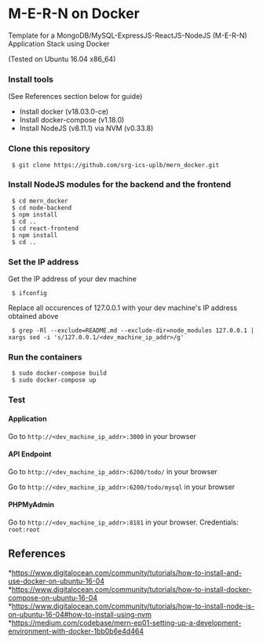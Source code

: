 # M-E-R-N on Docker
Template for a MongoDB/MySQL-ExpressJS-ReactJS-NodeJS (M-E-R-N) Application Stack using Docker

(Tested on Ubuntu 16.04 x86_64)

### Install tools
(See References section below for guide)

* Install docker (v18.03.0-ce) 
* Install docker-compose (v1.18.0)
* Install NodeJS (v8.11.1) via NVM (v0.33.8)

### Clone this repository
```
 $ git clone https://github.com/srg-ics-uplb/mern_docker.git
```


### Install NodeJS modules for the backend and the frontend
```
 $ cd mern_docker 
 $ cd node-backend
 $ npm install
 $ cd ..
 $ cd react-frontend
 $ npm install
 $ cd ..
```
### Set the IP address

Get the IP address of your dev machine
```
 $ ifconfig
```

Replace all occurences of 127.0.0.1 with your dev machine's IP address obtained above
```
 $ grep -Rl --exclude=README.md --exclude-dir=node_modules 127.0.0.1 | xargs sed -i 's/127.0.0.1/<dev_machine_ip_addr>/g'
```


### Run the containers
```
 $ sudo docker-compose build
 $ sudo docker-compose up
```

### Test
#### Application 
Go to ```http://<dev_machine_ip_addr>:3000``` in your browser

#### API Endpoint 
Go to ```http://<dev_machine_ip_addr>:6200/todo/``` in your browser

Go to ```http://<dev_machine_ip_addr>:6200/todo/mysql``` in your browser

#### PHPMyAdmin 
Go to ```http://<dev_machine_ip_addr>:8181``` in your browser. Credentials: ```root:root```


## References
*https://www.digitalocean.com/community/tutorials/how-to-install-and-use-docker-on-ubuntu-16-04
*https://www.digitalocean.com/community/tutorials/how-to-install-docker-compose-on-ubuntu-16-04
*https://www.digitalocean.com/community/tutorials/how-to-install-node-js-on-ubuntu-16-04#how-to-install-using-nvm
*https://medium.com/codebase/mern-ep01-setting-up-a-development-environment-with-docker-1bb0b6e4d464
